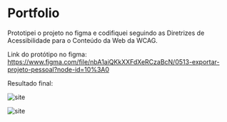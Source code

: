 # Portfolio
Prototipei o projeto no figma e codifiquei seguindo as Diretrizes de Acessibilidade para o Conteúdo da Web da WCAG.

Link do protótipo no figma:
https://www.figma.com/file/nbA1aiQKkXXFdXeRCzaBcN/0513-exportar-projeto-pessoal?node-id=10%3A0


Resultado final:


![site](https://user-images.githubusercontent.com/97902364/178330090-3ef2a63f-a8d9-46ba-bc85-47abbcec8f3e.jpg)

![site](https://user-images.githubusercontent.com/97902364/178329557-4da4f770-0d7b-4e13-abe8-18f5ac6c9089.jpg)

